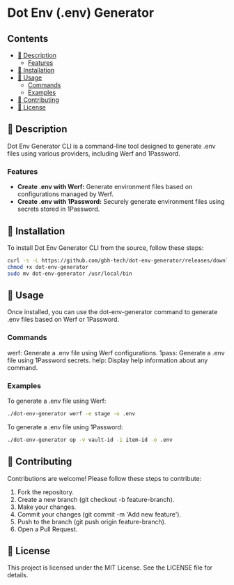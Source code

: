 <!-- omit in toc -->
# Dot Env (.env) Generator

<!-- omit in toc -->
## Contents

- [📘 Description](#-description)
  - [Features](#features)
- [🚢 Installation](#-installation)
- [🔧 Usage](#-usage)
  - [Commands](#commands)
  - [Examples](#examples)
- [🤝 Contributing](#-contributing)
- [📄 License](#-license)

## 📘 Description

Dot Env Generator CLI is a command-line tool designed to generate .env files using various providers, including Werf and 1Password.

### Features

- **Create .env with Werf:** Generate environment files based on configurations managed by Werf.
- **Create .env with 1Password:** Securely generate environment files using secrets stored in 1Password.

## 🚢 Installation

To install Dot Env Generator CLI from the source, follow these steps:

```bash
curl -s -L https://github.com/gbh-tech/dot-env-generator/releases/download/v0.3.0/dot-env-generator-darwin-x64.tar.gz | tar xz
chmod +x dot-env-generator
sudo mv dot-env-generator /usr/local/bin
```

## 🔧 Usage

Once installed, you can use the dot-env-generator command to generate .env files based on Werf or 1Password.

### Commands

werf: Generate a .env file using Werf configurations.
1pass: Generate a .env file using 1Password secrets.
help: Display help information about any command.

### Examples

To generate a .env file using Werf:

```bash
./dot-env-generator werf -e stage -o .env
```

To generate a .env file using 1Password:

```bash
./dot-env-generator op -v vault-id -i item-id -o .env
```

## 🤝 Contributing

Contributions are welcome! Please follow these steps to contribute:

1. Fork the repository.
2. Create a new branch (git checkout -b feature-branch).
3. Make your changes.
4. Commit your changes (git commit -m 'Add new feature').
5. Push to the branch (git push origin feature-branch).
6. Open a Pull Request.

## 📄 License

This project is licensed under the MIT License. See the LICENSE file for details.
